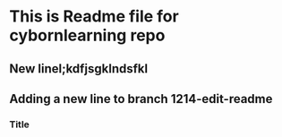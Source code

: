 # This is Readme file for cybornlearning repo


## New linel;kdfjsgklndsfkl
## Adding a new line to branch 1214-edit-readme

### Title
